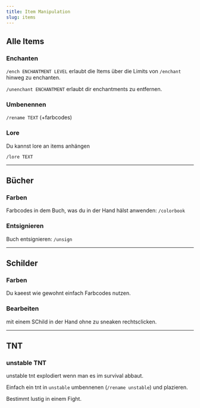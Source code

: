 ```yaml
---
title: Item Manipulation
slug: items
---
```


## Alle Items

### Enchanten

`/ench ENCHANTMENT LEVEL` erlaubt die Items über die Limits von `/enchant`
hinweg zu enchanten.

`/unenchant ENCHANTMENT` erlaubt dir enchantments zu entfernen.

### Umbenennen

`/rename TEXT` (+farbcodes)

### Lore

Du kannst lore an items anhängen

`/lore TEXT`

---

## Bücher

### Farben

Farbcodes in dem Buch, was du in der Hand hälst anwenden: `/colorbook`

### Entsignieren

Buch entsignieren: `/unsign`

---

## Schilder

### Farben

Du kaeest wie gewohnt einfach Farbcodes nutzen.

### Bearbeiten

mit einem SChild in der Hand ohne zu sneaken rechtsclicken.

---

## TNT

### unstable TNT

unstable tnt explodiert wenn man es im survival abbaut.

Einfach ein tnt in `unstable` umbennenen (`/rename unstable`) und plazieren.

Bestimmt lustig in einem Fight.
